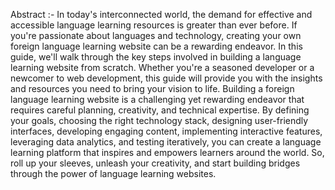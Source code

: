 Abstract :- In today's interconnected world, the demand for effective and accessible language learning resources is greater than ever before. If you're passionate about languages and technology, creating your own foreign language learning website can be a rewarding endeavor. In this guide, we'll walk through the key steps involved in building a language learning website from scratch. Whether you're a seasoned developer or a newcomer to web development, this guide will provide you with the insights and resources you need to bring your vision to life. Building a foreign language learning website is a challenging yet rewarding endeavor that requires careful planning, creativity, and technical expertise. By defining your goals, choosing the right technology stack, designing user-friendly interfaces, developing engaging content, implementing interactive features, leveraging data analytics, and testing iteratively, you can create a language learning platform that inspires and empowers learners around the world. So, roll up your sleeves, unleash your creativity, and start building bridges through the power of language learning websites.
